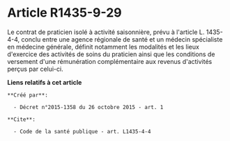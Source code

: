 # Article R1435-9-29

Le contrat de praticien isolé à activité saisonnière, prévu à l'article L. 1435-4-4, conclu entre une agence régionale de
santé et un médecin spécialiste en médecine générale, définit notamment les modalités et les lieux d'exercice des activités
de soins du praticien ainsi que les conditions de versement d'une rémunération complémentaire aux revenus d'activités perçus
par celui-ci.

**Liens relatifs à cet article**

	**Créé par**:

	  - Décret n°2015-1358 du 26 octobre 2015 - art. 1

	**Cite**:

	  - Code de la santé publique - art. L1435-4-4
